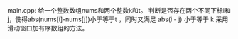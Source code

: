 main.cpp:
给一个整数数组nums和两个整数k和t。
判断是否存在两个不同下标i和j，使得abs(nums[i]-nums[j])小于等于t ，同时又满足 abs(i - j) 小于等于 k
采用滑动窗口加有序数组的方法。
